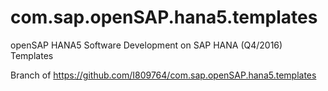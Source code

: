# com.sap.openSAP.hana5.templates
openSAP HANA5 Software Development on SAP HANA (Q4/2016) Templates

Branch of https://github.com/I809764/com.sap.openSAP.hana5.templates 
